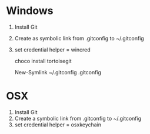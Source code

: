 # Windows

1. Install Git
2. Create as symbolic link from .gitconfig to ~/.gitconfig
3. set credential helper = wincred 

    choco install tortoisegit

    New-Symlink ~/.gitconfig .gitconfig

# OSX

1. Install Git
2. Create a symbolic link from .gitconfig to ~/.gitconfig
3. set credential helper = osxkeychain


